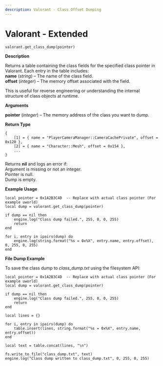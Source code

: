 ```yaml
---
description: Valorant - Class Offset Dumping
---
```


# Valorant - Extended

`valorant.get_class_dump(pointer)`

**Description**

Returns a table containing the class fields for the specified class pointer in Valorant. Each entry in the table includes:\
**name** (_string_) – The name of the class field.\
**offset** (_integer_) – The memory offset associated with the field.

This is useful for reverse engineering or understanding the internal structure of class objects at runtime.

**Arguments**

**pointer** (_integer_) – The memory address of the class you want to dump.

**Return Type**

```
{
    [1] = { name = "PlayerCameraManager::CameraCachePrivate", offset = 0x120 },
    [2] = { name = "Character::Mesh", offset = 0x154 },
    ...
}
```

Returns **nil** and logs an error if:\
Argument is missing or not an integer.\
Pointer is null.\
Dump is empty.

**Example Usage**

```
local pointer = 0x1A2B3C4D  -- Replace with actual class pointer (For example uworld)
local dump = valorant.get_class_dump(pointer)

if dump == nil then
    engine.log("Class dump failed.", 255, 0, 0, 255)
    return
end

for i, entry in ipairs(dump) do
    engine.log(string.format("%s = 0x%X", entry.name, entry.offset), 0, 255, 0, 255)
end
```

**File Dump Example**

To save the class dump to _class\_dump.txt_ using the filesystem API:

```
local pointer = 0x1A2B3C4D  -- Replace with actual class pointer (For example uworld)
local dump = valorant.get_class_dump(pointer)

if dump == nil then
    engine.log("Class dump failed.", 255, 0, 0, 255)
    return
end

local lines = {}

for i, entry in ipairs(dump) do
    table.insert(lines, string.format("%s = 0x%X", entry.name, entry.offset))
end

local text = table.concat(lines, "\n")

fs.write_to_file("class_dump.txt", text)
engine.log("Class dump written to class_dump.txt", 0, 255, 0, 255)
```
